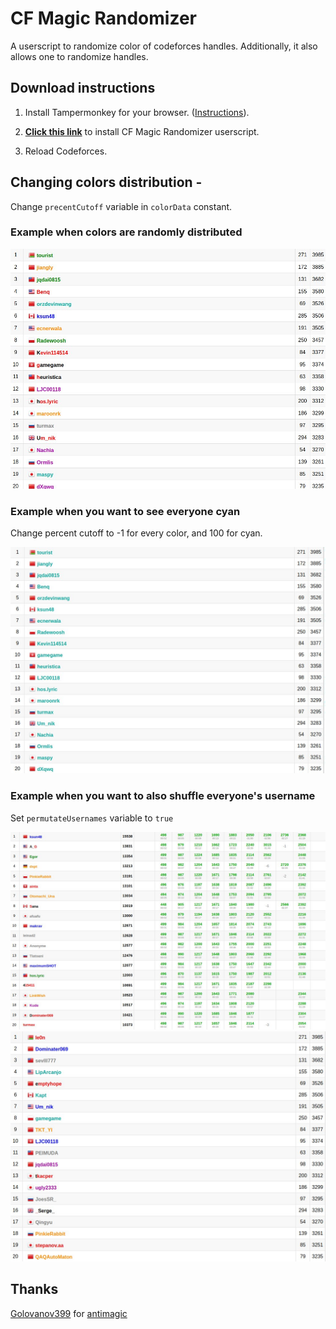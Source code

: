 # CF Magic Randomizer

A userscript to randomize color of codeforces handles.
Additionally, it also allows one to randomize handles.

## Download instructions

1. Install Tampermonkey for your browser. ([Instructions](https://tampermonkey.net/)).
2. [**Click this link**](https://github.com/aryanc403/cf-magic-randomizer/raw/main/src/magic-randomizer.user.js) to install CF Magic Randomizer userscript.

3. Reload Codeforces.

## Changing colors distribution -
Change `precentCutoff` variable in `colorData` constant.

### Example when colors are randomly distributed

![Random colors](/images/random-colors.jpg)

### Example when you want to see everyone cyan

Change percent cutoff to -1 for every color, and 100 for cyan.

![Cyan colors](/images/everyone-cyan.jpg)

### Example when you want to also shuffle everyone's username

Set `permutateUsernames` variable to `true`

![Random ranklist](/images/random-ranklist.jpg)
![Shuffled usernames](/images/random-usernames.jpg)

## Thanks
[Golovanov399](https://github.com/Golovanov399) for [antimagic](https://github.com/Golovanov399/antimagic)
